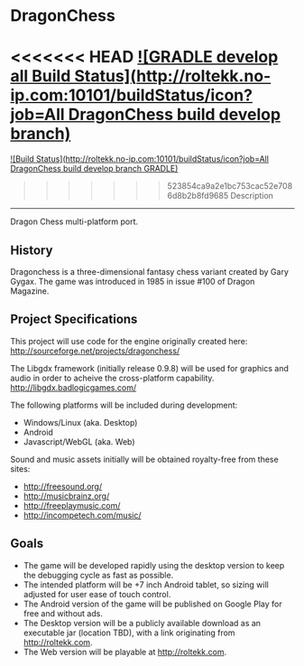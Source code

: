 DragonChess
===========
<<<<<<< HEAD
[![GRADLE develop all Build Status](http://roltekk.no-ip.com:10101/buildStatus/icon?job=All DragonChess build develop branch)](http://roltekk.no-ip.com:10101/job/All%20DragonChess%20build%20develop%20branch/)
=======
[![Build Status](http://roltekk.no-ip.com:10101/buildStatus/icon?job=All DragonChess build develop branch GRADLE)](http://roltekk.no-ip.com:10101/job/All%20DragonChess%20build%20develop%20branch%20GRADLE/)
>>>>>>> 523854ca9a2e1bc753cac52e7086d8b2b8fd9685
Description
-----------
Dragon Chess multi-platform port.

History
-------
Dragonchess is a three-dimensional fantasy chess variant created by Gary Gygax.
The game was introduced in 1985 in issue #100 of Dragon Magazine.

Project Specifications
----------------------
This project will use code for the engine originally created here:
http://sourceforge.net/projects/dragonchess/

The Libgdx framework (initially release 0.9.8) will be used for graphics and audio in order to acheive the cross-platform capability.
http://libgdx.badlogicgames.com/

The following platforms will be included during development:
- Windows/Linux (aka. Desktop)
- Android
- Javascript/WebGL (aka. Web)

Sound and music assets initially will be obtained royalty-free from these sites:
- http://freesound.org/
- http://musicbrainz.org/
- http://freeplaymusic.com/
- http://incompetech.com/music/

Goals
-----
- The game will be developed rapidly using the desktop version to keep the debugging cycle as fast as possible.
- The intended platform will be +7 inch Android tablet, so sizing will adjusted for user ease of touch control.
- The Android version of the game will be published on Google Play for free and without ads.
- The Desktop version will be a publicly available download as an executable jar (location TBD), with a link originating from http://roltekk.com.
- The Web version will be playable at http://roltekk.com.
